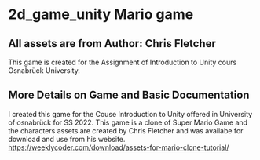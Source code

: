 # 2d_game_unity Mario game 
## All assets are from Author: Chris Fletcher

This game is created for the Assignment of Introduction to Unity cours Osnabrück University.

## More Details on Game and Basic Documentation

I created this game for the Couse Introduction to Unity offered in University of osnabrück for SS 2022. This game is a clone of Super Mario Game and the characters assets are created by Chris Fletcher and was availabe for download and use from his website. 
https://weeklycoder.com/download/assets-for-mario-clone-tutorial/

